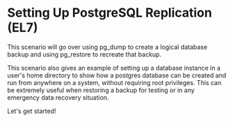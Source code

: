 # Setting Up PostgreSQL Replication (EL7) 
This scenario will go over using pg_dump to create a logical database backup and using pg_restore to recreate that backup.

This scenario also gives an example of setting up a database instance in a user's home directory to show how a postgres database can be created and run from anywhere on a system, without requiring root privileges. This can be extremely useful when restoring a backup for testing or in any emergency data recovery situation.
 
Let's get started!
